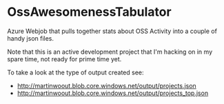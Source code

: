OssAwesomenessTabulator
=======================

Azure Webjob that pulls together stats about OSS Activity into a couple of handy json files.

Note that this is an active development project that I'm hacking on in my spare time, not ready for prime time yet.

To take a look at the type of output created see:

 - http://martinwoout.blob.core.windows.net/output/projects.json
 - http://martinwoout.blob.core.windows.net/output/projects_top.json
 
